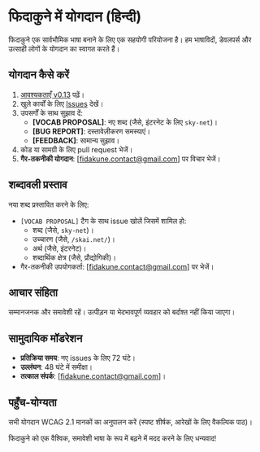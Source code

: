 # फिदाकुने में योगदान (हिन्दी)

फिदाकुने एक सार्वभौमिक भाषा बनाने के लिए एक सहयोगी परियोजना है। हम भाषाविदों, डेवलपर्स और उत्साही लोगों के योगदान का स्वागत करते हैं।

## योगदान कैसे करें
1. [आवश्यकताएँ v0.13](../REQUIREMENTS.md) पढ़ें।
2. खुले कार्यों के लिए [Issues](https://github.com/jlillywh/Fidakune-Language/issues) देखें।
3. उपसर्गों के साथ सुझाव दें:
   - **[VOCAB PROPOSAL]**: नए शब्द (जैसे, इंटरनेट के लिए `sky-net`)।
   - **[BUG REPORT]**: दस्तावेज़ीकरण समस्याएं।
   - **[FEEDBACK]**: सामान्य सुझाव।
4. कोड या सामग्री के लिए pull request भेजें।
5. **गैर-तकनीकी योगदान**: [fidakune.contact@gmail.com] पर विचार भेजें।

## शब्दावली प्रस्ताव
नया शब्द प्रस्तावित करने के लिए:
- `[VOCAB PROPOSAL]` टैग के साथ issue खोलें जिसमें शामिल हो:
  - शब्द (जैसे, `sky-net`)।
  - उच्चारण (जैसे, `/skai.net/`)।
  - अर्थ (जैसे, इंटरनेट)।
  - शब्दार्थिक क्षेत्र (जैसे, प्रौद्योगिकी)।
- गैर-तकनीकी उपयोगकर्ता: [fidakune.contact@gmail.com] पर भेजें।

## आचार संहिता
सम्मानजनक और समावेशी रहें। उत्पीड़न या भेदभावपूर्ण व्यवहार को बर्दाश्त नहीं किया जाएगा।

## सामुदायिक मॉडरेशन
- **प्रतिक्रिया समय**: नए issues के लिए 72 घंटे।
- **उल्लंघन**: 48 घंटे में समीक्षा।
- **तत्काल संपर्क**: [fidakune.contact@gmail.com]।

## पहुँच-योग्यता
सभी योगदान WCAG 2.1 मानकों का अनुपालन करें (स्पष्ट शीर्षक, आरेखों के लिए वैकल्पिक पाठ)।

फिदाकुने को एक वैश्विक, समावेशी भाषा के रूप में बढ़ने में मदद करने के लिए धन्यवाद!
